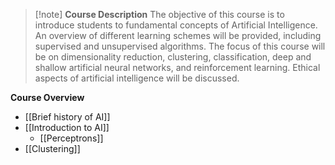 > [!note] **Course Description**
> The objective of this course is to introduce students to fundamental concepts of Artificial Intelligence. An overview of different learning schemes will be provided, including supervised and unsupervised algorithms. The focus of this course will be on dimensionality reduction, clustering, classification, deep and shallow artificial neural networks, and reinforcement learning. Ethical aspects of artificial intelligence will be discussed.

**Course Overview**
- [[Brief history of AI]]
- [[Introduction to AI]]
	- [[Perceptrons]]
- [[Clustering]]
